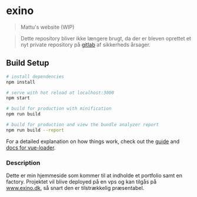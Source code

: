 # exino

> Mattu's website (WIP)

> Dette repository bliver ikke længere brugt, da der er bleven oprettet et nyt private repository på [gitlab](http://gitlab.com) af sikkerheds årsager.

## Build Setup

``` bash
# install dependencies
npm install

# serve with hot reload at localhost:3000
npm start

# build for production with minification
npm run build

# build for production and view the bundle analyzer report
npm run build --report
```

For a detailed explanation on how things work, check out the [guide](http://vuejs-templates.github.io/webpack/) and [docs for vue-loader](http://vuejs.github.io/vue-loader).

### Description

Dette er min hjemmeside som kommer til at indholde et portfolio samt en factory. Projektet vil blive deployed på en vps og kan tilgås på www.exino.dk, så snart den er tilstrækkelig præsentabel. 

